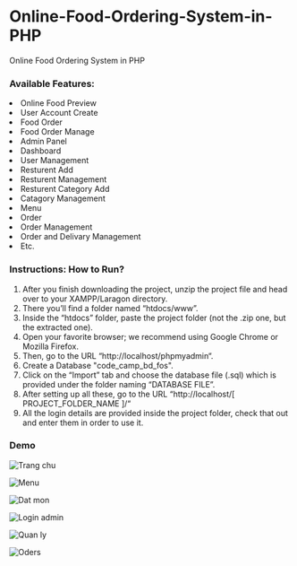 # Online-Food-Ordering-System-in-PHP

Online Food Ordering System in PHP

### Available Features:

<li> Online Food Preview
<li> User Account Create
<li> Food Order 
<li> Food Order Manage
<li> Admin Panel
<li> Dashboard
<li> User Management
<li> Resturent Add
<li> Resturent Management
<li> Resturent Category Add
<li> Catagory Management
<li> Menu
<li> Order
<li> Order Management
<li> Order and Delivary Management
<li> Etc.

### Instructions: How to Run?

1.  After you finish downloading the project, unzip the project file and head over to your XAMPP/Laragon directory. <br/>
2.  There you’ll find a folder named “htdocs/www”. <br/>
3.  Inside the “htdocs” folder, paste the project folder (not the .zip one, but the extracted one). <br/>
4.  Open your favorite browser; we recommend using Google Chrome or Mozilla Firefox. <br/>
5.  Then, go to the URL “http://localhost/phpmyadmin“. <br/>
6.  Create a Database "code_camp_bd_fos". <br/>
7.  Click on the “Import” tab and choose the database file (.sql) which is provided under the folder naming “DATABASE FILE”. <br/>
8.  After setting up all these, go to the URL “http://localhost/[ PROJECT_FOLDER_NAME ]/“ <br/>
9.  All the login details are provided inside the project folder, check that out and enter them in order to use it. <br/>

### Demo
![Trang chu](https://raw.githubusercontent.com/Bottle04/foodwebsite/main/images/Picture6.jpg)

![Menu](https://raw.githubusercontent.com/Bottle04/foodwebsite/main/images/Picture5.jpg)

![Dat mon](https://raw.githubusercontent.com/Bottle04/foodwebsite/main/images/Picture4.jpg)

![Login admin](https://raw.githubusercontent.com/Bottle04/foodwebsite/main/images/Picture3.jpg)

![Quan ly](https://raw.githubusercontent.com/Bottle04/foodwebsite/main/images/Picture2.jpg)

![Oders](https://raw.githubusercontent.com/Bottle04/foodwebsite/main/images/Picture1.jpg)

